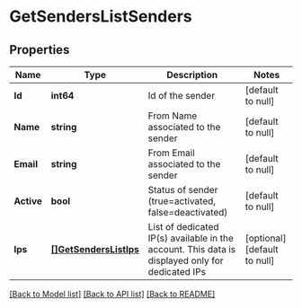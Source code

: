 # GetSendersListSenders

## Properties
Name | Type | Description | Notes
------------ | ------------- | ------------- | -------------
**Id** | **int64** | Id of the sender | [default to null]
**Name** | **string** | From Name associated to the sender | [default to null]
**Email** | **string** | From Email associated to the sender | [default to null]
**Active** | **bool** | Status of sender (true&#x3D;activated, false&#x3D;deactivated) | [default to null]
**Ips** | [**[]GetSendersListIps**](GetSendersListIps.md) | List of dedicated IP(s) available in the account. This data is displayed only for dedicated IPs | [optional] [default to null]

[[Back to Model list]](../README.md#documentation-for-models) [[Back to API list]](../README.md#documentation-for-api-endpoints) [[Back to README]](../README.md)


